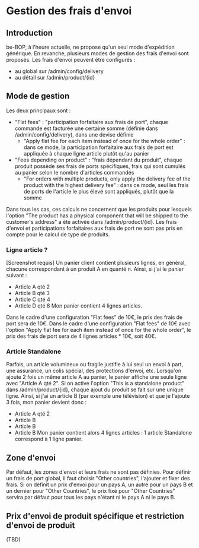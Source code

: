 # Gestion des frais d'envoi

## Introduction
be-BOP, à l'heure actuelle, ne propose qu'un seul mode d'expédition générique.
En revanche, plusieurs modes de gestion des frais d'envoi sont proposés.
Les frais d'envoi peuvent être configurés :
- au global sur /admin/config/delivery
- au détail sur /admin/product/{id}

## Mode de gestion
Les deux principaux sont :
- "Flat fees" : "participation forfaitaire aux frais de port", chaque commande est facturée une certaine somme (définie dans /admin/config/delivery), dans une devise définie
  - "Apply flat fee for each item instead of once for the whole order" : dans ce mode, la participation forfaitaire aux frais de port est appliquée à chaque ligne article plutôt qu'au panier
- "Fees depending on product" : "frais dépendant du produit", chaque produit possède ses frais de ports spécifiques, frais qui sont cumulés au panier selon le nombre d'articles commandés
  - "For orders with multiple products, only apply the delivery fee of the product with the highest delivery fee" : dans ce mode, seul les frais de ports de l'article le plus élevé sont appliqués, plutôt que la somme

Dans tous les cas, ces calculs ne concernent que les produits pour lesquels l'option "The product has a physical component that will be shipped to the customer's address" a été activée dans /admin/product/{id}.
Les frais d'envoi et participations forfaitaires aux frais de port ne sont pas pris en compte pour le calcul de type de produits.

### Ligne article ?
[Screenshot requis]
Un panier client contient plusieurs lignes, en général, chacune correspondant à un produit A en quanté n.
Ainsi, si j'ai le panier suivant :
- Article A qté 2
- Article B qté 3
- Article C qté 4
- Article D qté 8
Mon panier contient 4 lignes articles.

Dans le cadre d'une configuration "Flat fees" de 10€, le prix des frais de port sera de 10€.
Dans le cadre d'une configuration "Flat fees" de 10€ avec l'option "Apply flat fee for each item instead of once for the whole order", le prix des frais de port sera de 4 lignes articles * 10€, soit 40€.

### Article Standalone
Parfois, un article volumineux ou fragile justifie à lui seul un envoi à part, une assurance, un colis spécial, des protections d'envoi, etc.
Lorsqu'on ajoute 2 fois un même article A au panier, le panier affiche une seule ligne avec "Article A qté 2".
Si on active l'option "This is a standalone product" dans /admin/product/{id}, chaque ajout du produit se fait sur une unique ligne.
Ainsi, si j'ai un article B (par exemple une télévision) et que je l'ajoute 3 fois, mon panier devient donc :
- Article A qté 2
- Article B
- Article B
- Article B
Mon panier contient alors 4 lignes articles : 1 article Standalone correspond à 1 ligne panier.

## Zone d'envoi
Par défaut, les zones d'envoi et leurs frais ne sont pas définies.
Pour définir un frais de port global, il faut choisir "Other countries", l'ajouter et fixer des frais.
Si on définit un prix d'envoi pour un pays A, un autre pour un pays B et un dernier pour "Other Countries", le prix fixé pour "Other Countries" servira par défaut pour tous les pays n'étant ni le pays A ni le pays B.

## Prix d'envoi de produit spécifique et restriction d'envoi de produit
(TBD)
